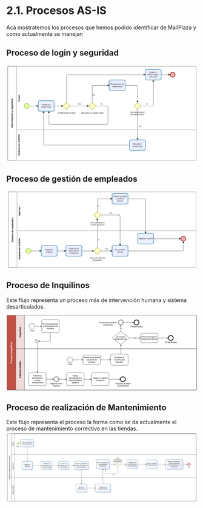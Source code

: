 # 2.1. Procesos AS-IS

Acá mostratemos los procesos que hemos podido identificar de MallPlaza y como actualmente se manejan

## Proceso de login y seguridad

![Login](Login.png)

## Proceso de gestión de empleados

![Empleados](Empleados.png)

## Proceso de Inquilinos
Este flujo representa un proceso más de intervención humana y sistema desarticulados.

![Inquilinos](ProcesoInquilino_ASIS.png)

## Proceso de realización de Mantenimiento

Este flujo representa el proceso la forma como se da actualmente el proceso de mantenimiento correctivo en las tiendas.
![Mantenimiento](Mantenimiento_AS_IS.jpg)


